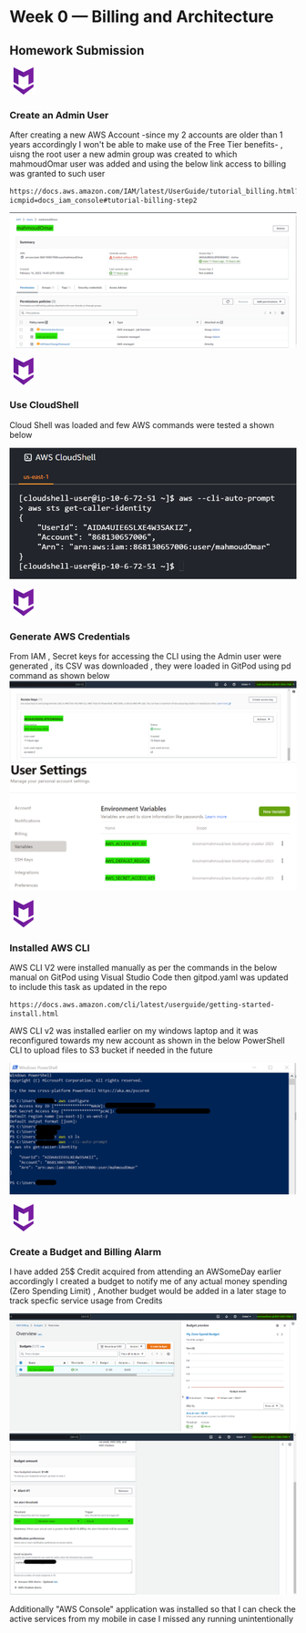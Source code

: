 # Week 0 — Billing and Architecture

## Homework Submission 
![alt text](https://github.com/adam-p/markdown-here/raw/master/src/common/images/icon48.png "Logo Title Text 1")
### Create an Admin User 

After creating a new AWS Account -since my 2 accounts are older than 1 years accordingly I won't be able to make use of the Free Tier benefits- , uisng the root user a new admin group was created to which mahmoudOmar user was added and using the below link access to billing was granted to such user 
```
https://docs.aws.amazon.com/IAM/latest/UserGuide/tutorial_billing.html?icmpid=docs_iam_console#tutorial-billing-step2
```
![Admin User](https://github.com/ibnomarmahmoud/aws-bootcamp-cruddur-2023/blob/main/journal/assets/ADMIN_USER_WITH_ACCESS_TO_BILLING.png)

![alt text](https://github.com/adam-p/markdown-here/raw/master/src/common/images/icon48.png "Logo Title Text 1")
### Use CloudShell  

Cloud Shell was loaded and few AWS commands were tested a shown below

![AWS CLOUDSHELL](https://github.com/ibnomarmahmoud/aws-bootcamp-cruddur-2023/blob/main/journal/assets/AWS_CLOUD.png)

![alt text](https://github.com/adam-p/markdown-here/raw/master/src/common/images/icon48.png "Logo Title Text 1")
### Generate AWS Credentials

From IAM , Secret keys for accessing the CLI using the Admin user were generated , its CSV was downloaded , they were loaded in GitPod using pd command as shown below 
![Admin Access Keys](https://github.com/ibnomarmahmoud/aws-bootcamp-cruddur-2023/blob/main/journal/assets/ADMIN_SECRET_KEYS.png)
![GITPOD Variables for Keys](https://github.com/ibnomarmahmoud/aws-bootcamp-cruddur-2023/blob/main/journal/assets/AWS_CLI_VARIABLES_SETTINGS_IN_GITPOD.png)

![alt text](https://github.com/adam-p/markdown-here/raw/master/src/common/images/icon48.png "Logo Title Text 1")
### Installed AWS CLI

AWS CLI V2 were installed manually as per the commands in the below manual on GitPod using Visual Studio Code then gitpod.yaml was updated to include this task as updated in the repo

```
https://docs.aws.amazon.com/cli/latest/userguide/getting-started-install.html
```
AWS CLI v2 was installed earlier on my windows laptop and it was reconfigured towards my new account as shown in the below PowerShell CLI to upload files to S3 bucket if needed in the future 

![Powershell](https://github.com/ibnomarmahmoud/aws-bootcamp-cruddur-2023/blob/main/journal/assets/POWER_SHELL.png)

![alt text](https://github.com/adam-p/markdown-here/raw/master/src/common/images/icon48.png "Logo Title Text 1")
###  Create a Budget and Billing Alarm

I have added 25$ Credit acquired from attending an AWSomeDay earlier accordingly I created a budget to notify me of any actual money spending (Zero Spending Limit) , Another budget would be added in a later stage to track specfic service usage from Credits 

![Zero Spending](https://github.com/ibnomarmahmoud/aws-bootcamp-cruddur-2023/blob/main/journal/assets/Zero_Budget.png)
![Billing Alert](https://github.com/ibnomarmahmoud/aws-bootcamp-cruddur-2023/blob/main/journal/assets/Billing_Alert.png)

Additionally "AWS Console" application was installed so that I can check the active services from my mobile in case I missed any running unintentionally 


